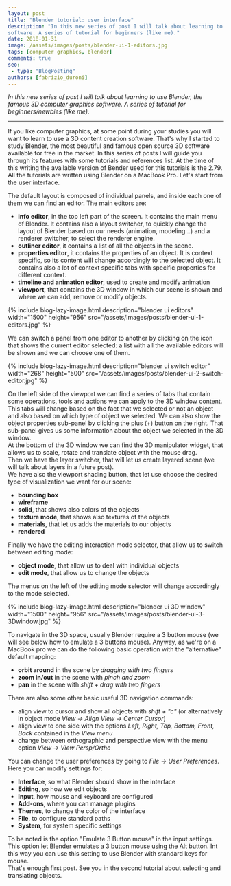 ```yaml
---
layout: post
title: "Blender tutorial: user interface"
description: "In this new series of post I will talk about learning to use Blender, the famous 3D computer graphics 
software. A series of tutorial for beginners (like me)."
date: 2018-01-31
image: /assets/images/posts/blender-ui-1-editors.jpg
tags: [computer graphics, blender]
comments: true
seo:
 - type: "BlogPosting"
authors: [fabrizio_duroni] 
---
```


*In this new series of post I will talk about learning to use Blender, the famous 3D computer graphics software. A series of tutorial for beginners/newbies (like me).*

---

If you like computer graphics, at some point during your studies you will want to learn to use a 3D content creation software. That's why I started to study Blender, the most beautiful and famous open source 3D software available for free in the market. In this series of posts I will guide you through its features with some tutorials and references list. At the time of this writing the available version of Bender used for this tutorials is the 2.79. All the tutorials are written using Blender on a MacBook Pro.
Let's start from the user interface.

The default layout is composed of individual panels, and inside each one of them we can find an editor. The main editors are:

* **info editor**, in the top left part of the screen. It contains the main menu of Blender. It contains also a layout switcher, to quickly change the layout of Blender based on our needs (animation, modeling...) and a renderer switcher, to select the renderer engine.
* **outliner editor**, it contains a list of all the objects in the scene.
* **properties editor**, it contains the properties of an object. It is context specific, so its content will change accordingly to the selected object. It contains also a lot of context specific tabs with specific properties for different context.
* **timeline and animation editor**, used to create and modify animation
* **viewport**, that contains the 3D window in which our scene is shown and where we can add, remove or modify objects.

{% include blog-lazy-image.html description="blender ui editors" width="1500" height="956" src="/assets/images/posts/blender-ui-1-editors.jpg" %}

We can switch a panel from one editor to another by clicking on the icon that shows the current editor selected: a list with all the available editors will be shown and we can choose one of them.

{% include blog-lazy-image.html description="blender ui switch editor" width="268" height="500" src="/assets/images/posts/blender-ui-2-switch-editor.jpg" %}

On the left side of the viewport we can find a series of tabs that contain some operations, tools and actions we can
 apply to the 3D window content. This tabs will change based on the fact that we selected or not an object and also based on which type of object we selected. We can also show the object properties sub-panel by clicking the plus (+) button on the right. That sub-panel gives us some information about the object we selected in the 3D window.  
 At the bottom of the 3D window we can find the 3D manipulator widget, that allows us to scale, rotate and translate object with the mouse drag.  
 Then we have the layer switcher, that will let us create layered scene (we will talk about layers in a future post).  
 We have also the viewport shading button, that let use choose the desired type of visualization we want for our scene:

* **bounding box**
* **wireframe**
* **solid**, that shows also colors of the objects
* **texture mode**, that shows also textures of the objects
* **materials**, that let us adds the materials to our objects
* **rendered**

Finally we have the editing interaction mode selector, that allow us to switch between editing mode:

* **object mode**, that allow us to deal with individual objects
* **edit mode**, that allow us to change the objects

The menus on the left of the editing mode selector will change accordingly to the mode selected.

{% include blog-lazy-image.html description="blender ui 3D window" width="1500" height="956" src="/assets/images/posts/blender-ui-3-3Dwindow.jpg" %}

To navigate in the 3D space, usually Blender require a 3 button mouse (we will see below how to emulate a 3 buttons mouse). Anyway, as we're on a MacBook pro we can do the following basic operation with the "alternative" default mapping:

* **orbit around** in the scene by *dragging with two fingers*
* **zoom in/out** in the scene with *pinch and zoom*
* **pan** in the scene with *shift + drag with two fingers*

There are also some other basic useful 3D navigation commands:

* align view to cursor and show all objects with *shift + "c"* (or alternatively in object mode *View -> Align  View -> Center Cursor*)
* align view to one side with the options *Left, Right, Top, Bottom, Front, Back* contained in the *View menu*
* change between orthographic and perspective view with the menu option *View -> View Persp/Ortho*

 You can change the user preferences by going to *File -> User Preferences*. Here you can modify settings for:
 * **Interface**, so what Blender should show in the interface
 * **Editing**, so how we edit objects
 * **Input**, how mouse and keyboard are configured 
 * **Add-ons**, where you can manage plugins
 * **Themes**, to change the color of the interface
 * **File**, to configure standard paths
 * **System**, for system specific settings
 
 To be noted is the option "Emulate 3 Button mouse" in the input settings. This option let Blender emulates a 3 
 button mouse using the Alt button. Int this way you can use this setting to use Blender with standard keys for mouse.  
 That's enough first post. See you in the second tutorial about selecting and translating objects.
